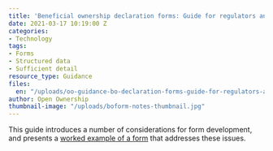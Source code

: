 ```yaml
---
title: 'Beneficial ownership declaration forms: Guide for regulators and designers'
date: 2021-03-17 10:19:00 Z
categories:
- Technology
tags:
- Forms
- Structured data
- Sufficient detail
resource_type: Guidance
files:
  en: "/uploads/oo-guidance-bo-declaration-forms-guide-for-regulators-and-designers-2021-03.pdf"
author: Open Ownership
thumbnail-image: "/uploads/boform-notes-thumbnail.jpg"
---
```


This guide introduces a number of considerations for form development, and presents a [worked example of a form](https://docs.google.com/spreadsheets/d/1oPJpRserD8AQAii1pRmrfpKekVqgwpM6Dl-kfybpD3o/edit?urp=gmail_link&gxids=7628#gid=1777743984) that addresses these issues.